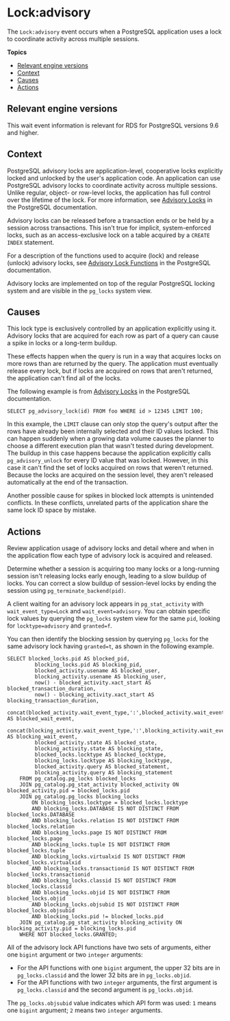 # Lock:advisory<a name="wait-event.lockadvisory"></a>

The `Lock:advisory` event occurs when a PostgreSQL application uses a lock to coordinate activity across multiple sessions\.

**Topics**
+ [Relevant engine versions](#wait-event.lockadvisory.context.supported)
+ [Context](#wait-event.lockadvisory.context)
+ [Causes](#wait-event.lockadvisory.causes)
+ [Actions](#wait-event.lockadvisory.actions)

## Relevant engine versions<a name="wait-event.lockadvisory.context.supported"></a>

This wait event information is relevant for RDS for PostgreSQL versions 9\.6 and higher\.

## Context<a name="wait-event.lockadvisory.context"></a>

PostgreSQL advisory locks are application\-level, cooperative locks explicitly locked and unlocked by the user's application code\. An application can use PostgreSQL advisory locks to coordinate activity across multiple sessions\. Unlike regular, object\- or row\-level locks, the application has full control over the lifetime of the lock\. For more information, see [Advisory Locks](https://www.postgresql.org/docs/12/explicit-locking.html#ADVISORY-LOCKS) in the PostgreSQL documentation\.

Advisory locks can be released before a transaction ends or be held by a session across transactions\. This isn't true for implicit, system\-enforced locks, such as an access\-exclusive lock on a table acquired by a `CREATE INDEX` statement\.

For a description of the functions used to acquire \(lock\) and release \(unlock\) advisory locks, see [Advisory Lock Functions](https://www.postgresql.org/docs/current/functions-admin.html#FUNCTIONS-ADVISORY-LOCKS) in the PostgreSQL documentation\.

Advisory locks are implemented on top of the regular PostgreSQL locking system and are visible in the `pg_locks` system view\.

## Causes<a name="wait-event.lockadvisory.causes"></a>

This lock type is exclusively controlled by an application explicitly using it\. Advisory locks that are acquired for each row as part of a query can cause a spike in locks or a long\-term buildup\.

These effects happen when the query is run in a way that acquires locks on more rows than are returned by the query\. The application must eventually release every lock, but if locks are acquired on rows that aren't returned, the application can't find all of the locks\.

The following example is from [Advisory Locks](https://www.postgresql.org/docs/12/explicit-locking.html#ADVISORY-LOCKS) in the PostgreSQL documentation\.

```
SELECT pg_advisory_lock(id) FROM foo WHERE id > 12345 LIMIT 100;
```

In this example, the `LIMIT` clause can only stop the query's output after the rows have already been internally selected and their ID values locked\. This can happen suddenly when a growing data volume causes the planner to choose a different execution plan that wasn't tested during development\. The buildup in this case happens because the application explicitly calls `pg_advisory_unlock` for every ID value that was locked\. However, in this case it can't find the set of locks acquired on rows that weren't returned\. Because the locks are acquired on the session level, they aren't released automatically at the end of the transaction\.

Another possible cause for spikes in blocked lock attempts is unintended conflicts\. In these conflicts, unrelated parts of the application share the same lock ID space by mistake\.

## Actions<a name="wait-event.lockadvisory.actions"></a>

Review application usage of advisory locks and detail where and when in the application flow each type of advisory lock is acquired and released\.

Determine whether a session is acquiring too many locks or a long\-running session isn't releasing locks early enough, leading to a slow buildup of locks\. You can correct a slow buildup of session\-level locks by ending the session using `pg_terminate_backend(pid)`\.  

A client waiting for an advisory lock appears in `pg_stat_activity` with `wait_event_type=Lock` and `wait_event=advisory`\. You can obtain specific lock values by querying the `pg_locks` system view for the same `pid`, looking for `locktype=advisory` and `granted=f`\.

You can then identify the blocking session by querying `pg_locks` for the same advisory lock having `granted=t`, as shown in the following example\.

```
SELECT blocked_locks.pid AS blocked_pid,
         blocking_locks.pid AS blocking_pid,
         blocked_activity.usename AS blocked_user,
         blocking_activity.usename AS blocking_user,
         now() - blocked_activity.xact_start AS blocked_transaction_duration,
         now() - blocking_activity.xact_start AS blocking_transaction_duration,
         concat(blocked_activity.wait_event_type,':',blocked_activity.wait_event) AS blocked_wait_event,
         concat(blocking_activity.wait_event_type,':',blocking_activity.wait_event) AS blocking_wait_event,
         blocked_activity.state AS blocked_state,
         blocking_activity.state AS blocking_state,
         blocked_locks.locktype AS blocked_locktype,
         blocking_locks.locktype AS blocking_locktype,
         blocked_activity.query AS blocked_statement,
         blocking_activity.query AS blocking_statement
    FROM pg_catalog.pg_locks blocked_locks
    JOIN pg_catalog.pg_stat_activity blocked_activity ON blocked_activity.pid = blocked_locks.pid
    JOIN pg_catalog.pg_locks blocking_locks
        ON blocking_locks.locktype = blocked_locks.locktype
        AND blocking_locks.DATABASE IS NOT DISTINCT FROM blocked_locks.DATABASE
        AND blocking_locks.relation IS NOT DISTINCT FROM blocked_locks.relation
        AND blocking_locks.page IS NOT DISTINCT FROM blocked_locks.page
        AND blocking_locks.tuple IS NOT DISTINCT FROM blocked_locks.tuple
        AND blocking_locks.virtualxid IS NOT DISTINCT FROM blocked_locks.virtualxid
        AND blocking_locks.transactionid IS NOT DISTINCT FROM blocked_locks.transactionid
        AND blocking_locks.classid IS NOT DISTINCT FROM blocked_locks.classid
        AND blocking_locks.objid IS NOT DISTINCT FROM blocked_locks.objid
        AND blocking_locks.objsubid IS NOT DISTINCT FROM blocked_locks.objsubid
        AND blocking_locks.pid != blocked_locks.pid
    JOIN pg_catalog.pg_stat_activity blocking_activity ON blocking_activity.pid = blocking_locks.pid
    WHERE NOT blocked_locks.GRANTED;
```

All of the advisory lock API functions have two sets of arguments, either one `bigint` argument or two `integer` arguments:
+ For the API functions with one `bigint` argument, the upper 32 bits are in `pg_locks.classid` and the lower 32 bits are in `pg_locks.objid`\.
+ For the API functions with two `integer` arguments, the first argument is `pg_locks.classid` and the second argument is `pg_locks.objid`\.

The `pg_locks.objsubid` value indicates which API form was used: `1` means one `bigint` argument; `2` means two `integer` arguments\.
